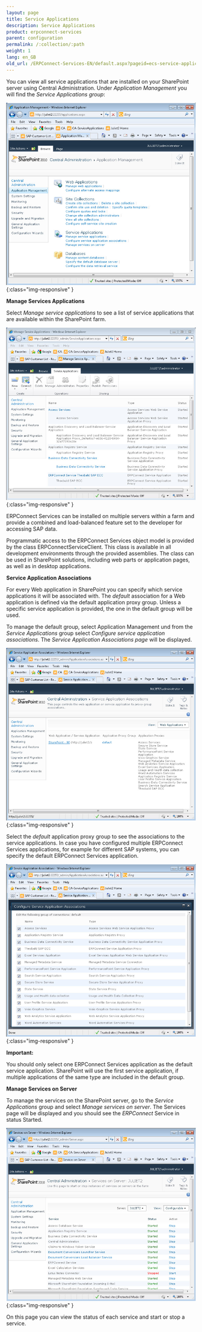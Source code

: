```yaml
---
layout: page
title: Service Applications
description: Service Applications
product: erpconnect-services
parent: configuration
permalink: /:collection/:path
weight: 1
lang: en_GB
old_url: /ERPConnect-Services-EN/default.aspx?pageid=ecs-service-applications
---
```


You can view all service applications that are installed on your SharePoint server using Central Administration. Under *Application Management* you will find the *Service Applications group*:


![ECS-SP-Service-Applications-Overview](/img/content/ECS-SP-Service-Applications-Overview.jpg){:class="img-responsive" }


**Manage Services Applications**

Select *Manage service applications* to see a list of service applications that are available within the SharePoint farm.

![ECS-SP-Service-Applications-Manage](/img/content/ECS-SP-Service-Applications-Manage.jpg){:class="img-responsive" }


ERPConnect Services can be installed on multiple servers within a farm and provide a combined and load-balanced feature set to the developer for accessing SAP data.

Programmatic access to the ERPConnect Services object model is provided by the class ERPConnectServiceClient. This class is available in all development environments through the provided assemblies. 
The class can be used in SharePoint solutions, including web parts or application pages, as well as in desktop applications. 


**Service Application Associations**

For every Web application in SharePoint you can specify which service applications it will be associated with. The *default* association for a 
Web application is defined via the default  application proxy group.
Unless a specific service application is provided, the one in the default group will be used. 

To manage the default group, select Application Management und from the *Service Applications* group select *Configure service application associations*. The *Service Application Associations page* will be displayed.

![ECS-SP-Service-Applications-Assocication-01](/img/content/ECS-SP-Service-Applications-Assocication-01.jpg){:class="img-responsive" }

Select the *default* application proxy group to see the associations to the service applications. In case you have configured multiple ERPConnect Services applications, for example for different SAP systems, you can specify the default ERPConnect Services application.

![ECS-SP-Service-Applications-Assocication-02](/img/content/ECS-SP-Service-Applications-Assocication-02.jpg){:class="img-responsive" }


**Important:**

You should only select one ERPConnect Services application as the default service application. SharePoint will use the first service application, if multiple applications of the same type are included in the default group.


**Manage Services on Server**

To manage the services on the SharePoint server, go to the *Service Applications* group and select *Manage services on server*. The Services page will be displayed and you should see the *ERPConnect* Service in status Started.

![ECS-SP-Manage-Services-On-Server](/img/content/ECS-SP-Manage-Services-On-Server.jpg){:class="img-responsive" }

On this page you can view the status of each service and start or stop a service.